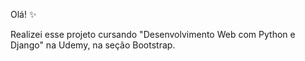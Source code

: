 Olá! ✨

Realizei esse projeto cursando "Desenvolvimento Web com Python e Django" na Udemy, na seção Bootstrap.
